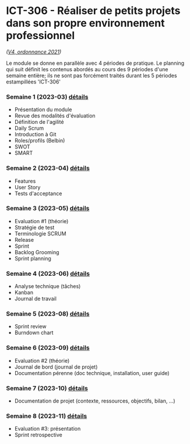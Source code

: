 # ICT-306 - Réaliser de petits projets dans son propre environnement professionnel
_([V4, ordonnance 2021](https://www.modulbaukasten.ch/module/306/4/fr-FR?title=R%C3%A9aliser-de-petits-projets-dans-son-propre-environnement-professionnel))_

Le module se donne en parallèle avec 4 périodes de pratique. Le planning qui suit définit les contenus abordés au cours des 9 périodes d'une semaine entière; ils ne sont pas forcément traités durant les 5 périodes estampillées 'ICT-306'

### Semaine 1 (2023-03) [détails](Séquences/Semaine1.md)

- Présentation du module
- Revue des modalités d'évaluation
- Définition de l'agilité
- Daily Scrum
- Introduction à Git
- Roles/profils (Belbin)
- SWOT
- SMART

### Semaine 2 (2023-04) [détails](Séquences/Semaine2.md)

- Features
- User Story
- Tests d'acceptance

### Semaine 3 (2023-05) [détails](Séquences/Semaine3.md)

- Evaluation #1 (théorie)
- Stratégie de test
- Terminologie SCRUM
- Release
- Sprint
- Backlog Grooming
- Sprint planning

### Semaine 4 (2023-06) [détails](Séquences/Semaine4.md)

- Analyse technique (tâches)
- Kanban
- Journal de travail

### Semaine 5 (2023-08) [détails](Séquences/Semaine5.md)

- Sprint review
- Burndown chart

### Semaine 6 (2023-09) [détails](Séquences/Semaine6.md)

- Evaluation #2 (théorie)
- Journal de bord (journal de projet)
- Documentation pérenne (doc technique, installation, user guide)

### Semaine 7 (2023-10) [détails](Séquences/Semaine7.md)

- Documentation de projet (contexte, ressources, objectifs, bilan, ...)

### Semaine 8 (2023-11) [détails](Séquences/Semaine8.md)

- Evaluation #3: présentation
- Sprint retrospective


